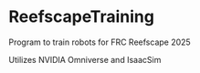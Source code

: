 # ReefscapeTraining

Program to train robots for FRC Reefscape 2025

Utilizes NVIDIA Omniverse and IsaacSim
